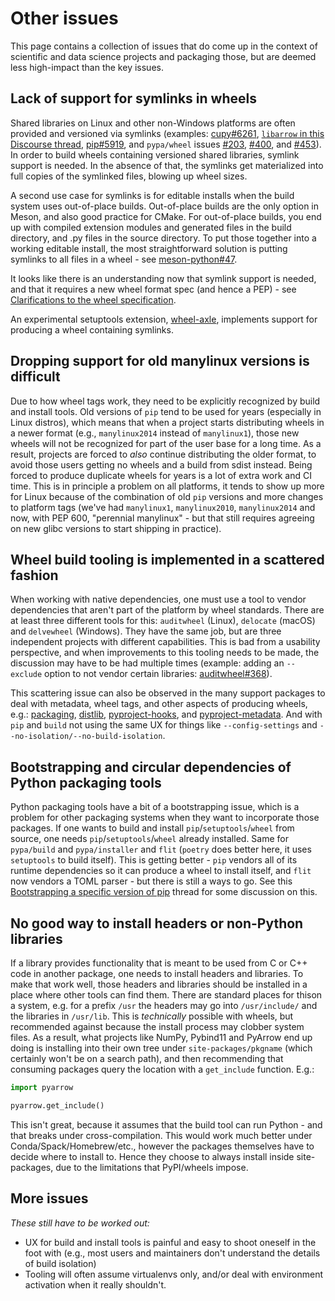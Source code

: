 # Other issues

This page contains a collection of issues that do come up in the context of
scientific and data science projects and packaging those, but are deemed less
high-impact than the key issues.


## Lack of support for symlinks in wheels

Shared libraries on Linux and other non-Windows platforms are often provided
and versioned via symlinks (examples:
[cupy#6261](https://github.com/cupy/cupy/issues/6261#issuecomment-1076525294),
[`libarrow` in this Discourse thread](https://discuss.python.org/t/symbolic-links-in-wheels/1945),
[pip#5919](https://github.com/pypa/pip/issues/5919), and `pypa/wheel` issues
[#203](https://github.com/pypa/wheel/issues/203#issuecomment-622598330),
[#400](https://github.com/pypa/wheel/issues/400), and
[#453](https://github.com/pypa/wheel/issues/453)). In order to build wheels
containing versioned shared libraries, symlink support is needed. In the
absence of that, the symlinks get materialized into full copies of the
symlinked files, blowing up wheel sizes.

A second use case for symlinks is for editable installs when the build system
uses out-of-place builds. Out-of-place builds are the only option in Meson, and
also good practice for CMake. For out-of-place builds, you end up with compiled
extension modules and generated files in the build directory, and .py files in
the source directory. To put those together into a working editable install,
the most straightforward solution is putting symlinks to all files in a wheel -
see [meson-python#47](https://github.com/mesonbuild/meson-python/issues/47).

It looks like there is an understanding now that symlink support is needed, and
that it requires a new wheel format spec (and hence a PEP) - see
[Clarifications to the wheel
specification](https://discuss.python.org/t/clarifications-to-the-wheel-specification/8141/33).

An experimental setuptools extension,
[wheel-axle](https://github.com/karellen/wheel-axle/), implements support for
producing a wheel containing symlinks.


## Dropping support for old manylinux versions is difficult

Due to how wheel tags work, they need to be explicitly recognized by build and
install tools. Old versions of `pip` tend to be used for years (especially in
Linux distros), which means that when a project starts distributing wheels in a
newer format (e.g., `manylinux2014` instead of `manylinux1`), those new wheels
will not be recognized for part of the user base for a long time. As a result,
projects are forced to *also* continue distributing the older format, to avoid
those users getting no wheels and a build from sdist instead. Being forced to
produce duplicate wheels for years is a lot of extra work and CI time. This is
in principle a problem on all platforms, it tends to show up more for Linux
because of the combination of old `pip` versions and more changes to platform
tags (we've had `manylinux1`, `manylinux2010`, `manylinux2014` and now, with
PEP 600, "perennial manylinux" - but that still requires agreeing on new glibc
versions to start shipping in practice).

## Wheel build tooling is implemented in a scattered fashion

When working with native dependencies, one must use a tool to vendor
dependencies that aren't part of the platform by wheel standards. There are at
least three different tools for this: `auditwheel` (Linux), `delocate` (macOS)
and `delvewheel` (Windows). They have the same job, but are three independent
projects with different capabilities. This is bad from a usability perspective,
and when improvements to this tooling needs to be made, the discussion may have
to be had multiple times (example: adding an `--exclude` option to not vendor
certain libraries: [auditwheel#368](https://github.com/pypa/auditwheel/pull/368)).

This scattering issue can also be observed in the many support packages to deal
with metadata, wheel tags, and other aspects of producing wheels, e.g.:
[packaging](https://github.com/pypa/packaging),
[distlib](https://github.com/pypa/distlib),
[pyproject-hooks](https://github.com/pypa/pyproject-hooks), and
[pyproject-metadata](https://github.com/FFY00/pyproject-metadata). And with
`pip` and `build` not using the same UX for things like `--config-settings` and
`--no-isolation/--no-build-isolation`.


## Bootstrapping and circular dependencies of Python packaging tools

Python packaging tools have a bit of a bootstrapping issue, which is a problem
for other packaging systems when they want to incorporate those packages. If
one wants to build and install `pip`/`setuptools`/`wheel` from source, one
needs `pip`/`setuptools`/`wheel` already installed. Same for `pypa/build` and
`pypa/installer` and `flit` (`poetry` does better here, it uses `setuptools` to
build itself). This is getting better - `pip` vendors all of its runtime
dependencies so it can produce a wheel to install itself, and `flit` now
vendors a TOML parser - but there is still a ways to go. See this
[Bootstrapping a specific version of pip](https://discuss.python.org/t/bootstrapping-a-specific-version-of-pip/12306/18)
thread for some discussion on this.


## No good way to install headers or non-Python libraries

If a library provides functionality that is meant to be used from C or C++ code
in another package, one needs to install headers and libraries. To make that
work well, those headers and libraries should be installed in a place where
other tools can find them. There are standard places for thison a system, e.g.
for a prefix `/usr` the headers may go into `/usr/include/` and the libraries
in `/usr/lib`. This is *technically* possible with wheels, but recommended
against because the install process may clobber system files. As a result, what
projects like NumPy, Pybind11 and PyArrow end up doing is installing into their
own tree under `site-packages/pkgname` (which certainly won't be on a search
path), and then recommending that consuming packages query the location with a
`get_include` function. E.g.:
```python
import pyarrow

pyarrow.get_include()
```
This isn't great, because it assumes that the build tool can run Python - and
that breaks under cross-compilation. This would work much better under
Conda/Spack/Homebrew/etc., however the packages themselves have to decide where
to install to. Hence they choose to always install inside site-packages, due to
the limitations that PyPI/wheels impose.


## More issues

*These still have to be worked out:*

- UX for build and install tools is painful and easy to shoot oneself in the
  foot with (e.g., most users and maintainers don't understand the details of
  build isolation)
- Tooling will often assume virtualenvs only, and/or deal with environment
  activation when it really shouldn't.
